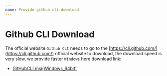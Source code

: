 ```yaml
---
name: Provide github cli download
---
```


# Github CLI Download
The official website `Github CLI` needs to go to the [https://cli.github.com/](https://cli.github.com/) official website to download, the download speed is very slow, we provide faster `Windows` here download link:

+ <a href="https://www.gitclone.com/download/gh_1.2.0_windows_amd64.msi">GitHubCLI.msi(Windows_64bit)</a>
